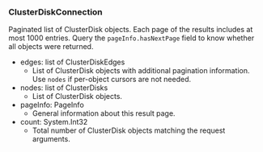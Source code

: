 ### ClusterDiskConnection
Paginated list of ClusterDisk objects. Each page of the results includes at most 1000 entries. Query the `pageInfo.hasNextPage` field to know whether all objects were returned.

- edges: list of ClusterDiskEdges
  - List of ClusterDisk objects with additional pagination information. Use `nodes` if per-object cursors are not needed.
- nodes: list of ClusterDisks
  - List of ClusterDisk objects.
- pageInfo: PageInfo
  - General information about this result page.
- count: System.Int32
  - Total number of ClusterDisk objects matching the request arguments.
